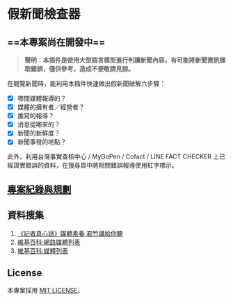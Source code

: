 # 假新聞檢查器

## ==**本專案尚在開發中**==

> **聲明：本插件是使用大型語言模型進行判讀新聞內容，有可能將新聞資訊擷取錯誤，僅供參考，造成不便敬請見諒。**

在閱覽新聞時，能利用本插件快速做出假新聞破解六步驟：

- [x] 哪間媒體報導的？  
- [x] 媒體的擁有者／經營者？  
- [x] 誰寫的報導？  
- [x] 消息從哪來的？  
- [x] 新聞的新鮮度？  
- [x] 新聞事發的地點？

此外，利用台灣事實查核中心 / MyGoPen / Cofact / LINE FACT CHECKER 上已經證實錯誤的資料，在搜尋頁中將相關錯誤報導使用紅字標示。

## [專案紀錄與規劃](./docs/專案紀錄與規劃.md)

## 資料搜集

1. [《記者真心話》媒體素養 君竹講給你聽](https://youtube.com/playlist?list=PLhfj29-zn1-WuHpt_zsaQmTljob8nMRhq&feature=shared)
2. [維基百科:網路媒體列表](https://zh.wikipedia.org/zh-tw/%E7%B6%B2%E8%B7%AF%E5%AA%92%E9%AB%94%E5%88%97%E8%A1%A8)
3. [維基百科:媒體列表](https://zh.wikipedia.org/zh-tw/Wikipedia:%E5%AA%92%E9%AB%94%E5%88%97%E8%A1%A8)

## License

本專案採用 [MIT LICENSE](LICENSE)。
